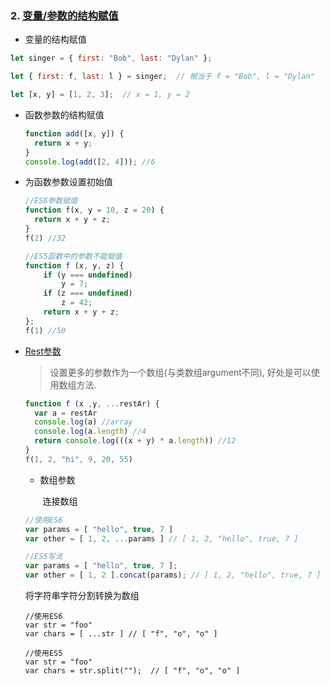 ### 2. [变量/参数的结构赋值](https://developer.mozilla.org/zh-CN/docs/Web/JavaScript/Reference/Operators/Destructuring_assignment)

* 变量的结构赋值

 ```JavaScript
 let singer = { first: "Bob", last: "Dylan" }; 

 let { first: f, last: l } = singer;  // 相当于 f = "Bob", l = "Dylan"

 let [x, y] = [1, 2, 3];  // x = 1, y = 2
 ```



* 函数参数的结构赋值

  ```JavaScript
  function add([x, y]) {
    return x + y;
  }
  console.log(add([2, 4])); //6
  ```

* 为函数参数设置初始值

  ```JavaScript
  //ES6参数赋值
  function f(x, y = 10, z = 20) {
    return x + y + z;
  }
  f(2) //32

  //ES5函数中的参数不能赋值
  function f (x, y, z) {
      if (y === undefined)
          y = 7;
      if (z === undefined)
          z = 42;
      return x + y + z;
  };
  f(1) //50
  ```


* [Rest参数](https://developer.mozilla.org/zh-CN/docs/Web/JavaScript/Reference/Functions/Rest_parameters)

  > 设置更多的参数作为一个数组(与类数组argument不同), 好处是可以使用数组方法.

  ```JavaScript
  function f (x ,y, ...restAr) {
    var a = restAr
    console.log(a) //array
    console.log(a.length) //4
    return console.log(((x + y) * a.length)) //12
  }
  f(1, 2, "hi", 9, 20, 55) 
  ```
  
  * 数组参数

    ​    连接数组

  ```JavaScript
  //使用ES6
  var params = [ "hello", true, 7 ]
  var other = [ 1, 2, ...params ] // [ 1, 2, "hello", true, 7 ]

  //ES5写法
  var params = [ "hello", true, 7 ];
  var other = [ 1, 2 ].concat(params); // [ 1, 2, "hello", true, 7 ]
  ```


    将字符串字符分割转换为数组

  ```
  //使用ES6
  var str = "foo"
  var chars = [ ...str ] // [ "f", "o", "o" ] 

  //使用ES5
  var str = "foo"
  var chars = str.split("");  // [ "f", "o", "o" ]
  
 ```